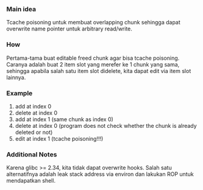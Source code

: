 ### Main idea
Tcache poisoning untuk membuat overlapping chunk sehingga dapat overwrite name pointer untuk arbitrary read/write.

### How
Pertama-tama buat editable freed chunk agar bisa tcache poisoning. Caranya adalah buat 2 item slot yang merefer ke 1 chunk yang sama, sehingga apabila salah satu item slot didelete, kita dapat edit via item slot lainnya.

### Example
1. add at index 0
2. delete at index 0
3. add at index 1 (same chunk as index 0)
4. delete at index 0 (program does not check whether the chunk is already deleted or not)
5. edit at index 1 (tcache poisoning!!!)

### Additional Notes
Karena glibc >= 2.34, kita tidak dapat overwrite hooks. Salah satu alternatifnya adalah leak stack address via environ dan lakukan ROP untuk mendapatkan shell.
